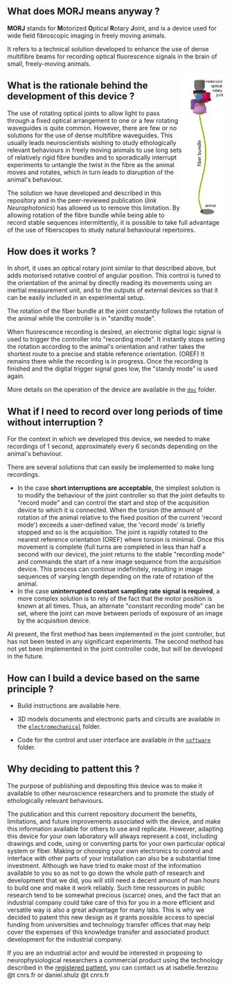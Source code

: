 ## What does MORJ means anyway ?     

**MORJ** stands for **M**otorized **O**ptical **R**otary **J**oint, and is a device used for wide field fibroscopic imaging in freely moving animals.

It refers to a technical solution developed to enhance the use of dense multifibre beams for recording optical fluorescence signals in the brain of small, freely-moving animals. 

<div style="clear: both;">
 <img src="MORJ_outline.png" alt="MORJ" style="width : 20%;float:right;" align="right"> 
</div><h2> What is the rationale behind the development of this device ?</h2>


The use of rotating optical joints to allow light to pass through a fixed optical arrangement to one or a few rotating waveguides is quite common. However, there are few or no solutions for the use of dense multifibre waveguides. This usually leads neuroscientists wishing to study ethologically relevant behaviours in freely moving animals to use long sets of relatively rigid fibre bundles and to sporadically interrupt experiments to untangle the twist in the fibre as the animal moves and rotates, which in turn leads to disruption of the animal's behaviour.

The solution we have developed and described in this repository and in the peer-reviewed publication (*link Neurophotonics*) has allowed us to remove this limitation. By allowing rotation of the fibre bundle while being able to record stable sequences intermittently, it is possible to take full advantage of the use of fiberscopes to study natural behavioural repertoires.

## How does it works ?

In short, it uses an optical rotary joint similar to that described above, but adds motorised rotative control of angular position. This control is tuned to the orientation of the animal by directly reading its movements using an inertial measurement unit, and to the outputs of external devices so that it can be easily included in an experimental setup.

The rotation of the fiber bundle at the joint constantly follows the rotation of the animal while the controller is in "standby mode".

When fluorescence recording is desired, an electronic digital logic signal is used to trigger the controller into "recording mode". It instantly stops setting the rotation according to the animal's orientation and rather takes the shortest route to a precise and stable reference orientation. (OREF) It remains there while the recording is in progress. Once the recording is finished and the digital trigger signal goes low, the "standy mode" is used again.

More details on the operation of the device are available in the [`doc`](./doc) folder.

## What if I need to record over long periods of time without interruption ?

For the context in which we developed this device, we needed to make recordings of 1 second, approximately every 6 seconds depending on the animal's behaviour.

There are several solutions that can easily be implemented to make long recordings.

- In the case **short interruptions are acceptable**,  the simplest solution is to modify the behaviour of the joint controller so that the joint defaults to "record mode" and can control the start and stop of the acquisition device to which it is connected. When the torsion (the amount of rotation of the animal relative to the fixed position of the current 'record mode') exceeds a user-defined value, the 'record mode' is briefly stopped and so is the acquisition. The joint is rapidly rotated to the nearest reference orientation (OREF) where torsion is minimal. Once this movement is complete (full turns are completed in less than half a second with our device), the joint returns to the stable "recording mode" and commands the start of a new image sequence from the acquisition device. This process can continue indefinitely, resulting in image sequences of varying length depending on the rate of rotation of the animal.
- In the case **uninterrupted constant sampling rate signal is required**, a more complex solution is to rely of the fact that the motor position is known at all times. Thus, an alternate "constant recording mode" can be set, where the joint can move between periods of exposure of an image by the acquisition device.

At present, the first method has been implemented in the joint controller, but has not been tested in any significant experiments. The second method has not yet been implemented in the joint controller code, but will be developed in the future. 

## How can I build a device based on the same principle ?

- Build instructions are available here.

- 3D models documents and electronic parts and circuits are available in the [`electromechanical`](./electromechanical) folder.

- Code for the control and user interface are available in the [`software`](./software) folder.

## Why deciding to pattent this ?

The purpose of publishing and depositing this device was to make it available to other neuroscience researchers and to promote the study of ethologically relevant behaviours.

The publication and this current repository document the benefits, limitations, and future improvements associated with the device, and make this information available for others to use and replicate. However, adapting this device for your own laboratory will always represent a cost, including drawings and code, using or converting parts for your own particular optical system or fiber. Making or choosing your own electronics to control and interface with other parts of your installation can also be a substantial time investment. Although we have tried to make most of the information available to you so as not to go down the whole path of research and development that we did, you will still need a decent amount of man hours to build one and make it work reliably. Such time ressources in public research tend to be somewhat precious (scarce) ones, and the fact that an industrial company could take care of this for you in a more efficient and versatile way is also a great advantage for many labs. This is why we decided to patent this new design as it grants possible access to special funding from universities and technology transfer offices that may help cover the expenses of this knowledge transfer and associated product development for the industrial company.

If you are an industrial actor and would be interested in proposing to neurophysiological researchers a commercial product using the technology described in the [registered pattent](https://data.inpi.fr/brevets/FR3121999), you can contact us at isabelle.ferezou @t cnrs.fr or daniel.shulz @t cnrs.fr 
